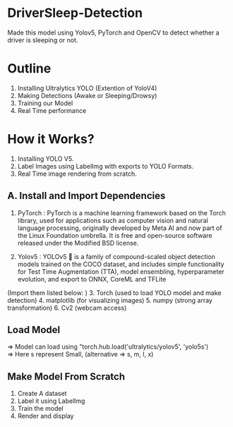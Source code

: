 # DriverSleep-Detection
Made this model using Yolov5, PyTorch and OpenCV to detect whether a driver is sleeping or not.
# Outline
1. Installing Ultralytics YOLO (Extention of YoloV4)
2. Making Detections (Awake or Sleeping/Drowsy)
3. Training our Model
4. Real Time performance

# How it Works?
1. Installing YOLO V5.
2. Label Images using LabelImg with exports to YOLO Formats.
3. Real Time image rendering from scratch.

## A. Install and Import Dependencies
1. PyTorch : PyTorch is a machine learning framework based on the Torch library, used for applications such as computer vision and natural language processing, originally developed by Meta AI and now part of the Linux Foundation umbrella. It is free and open-source software released under the Modified BSD license.

2. Yolov5 : YOLOv5 🚀 is a family of compound-scaled object detection models trained on the COCO dataset, and includes simple functionality for Test Time Augmentation (TTA), model ensembling, hyperparameter evolution, and export to ONNX, CoreML and TFLite


(Import them listed below: ) 
3. Torch (used to load YOLO model and make detection)
4. matplotlib (for visualizing images)
5. numpy (strong array transformation)
6. Cv2 (webcam access)

## Load Model
=> Model can load using  "torch.hub.load('ultralytics/yolov5', 'yolo5s') <br>
=> Here s represent Small, (alternative => s, m, l, x)

## Make Model From Scratch
1. Create A dataset
2. Label it using LabelImg
3. Train the model
4. Render and display
